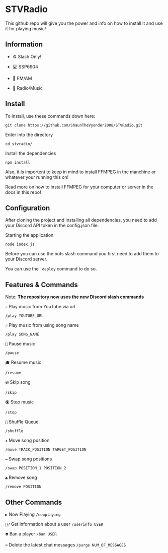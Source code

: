 # STVRadio

This github repo will give you the power and info on how to install it and use it for playing music!

## Information

* ⚙️ Slash Only!

* 💻 SSP6904

* 📡 FM/AM

* 🤖 Radio/Music

## Install

To install, use these commands down here:

```
git clone https://github.com/ShaunTheVyonder2008/STVRadio.git
```

Enter into the directory

```
cd stvradio/
```

Install the dependencies

```
npm install
```

Also, it is importent to keep in mind to install FFMPEG in the manchine or whatever your running this on!

Read more on how to install FFMPEG for your computer or server in the docs in this repo!

## Configuration

After cloning the project and installing all dependencies, you need to add your Discord API token in the config.json file.

Starting the application

```
node index.js
```

Before you can use the bots slash command you first need to add them to your Discord server. 

You can use the ```!deploy``` command to do so.


## Features & Commands

Note: **The repository now uses the new Discord slash commands**

`🎶` Play music from YouTube via url

`/play YOUTUBE_URL`

`🎶` Play music from using song name

`/play SONG_NAME`

`📃` Pause music

`/pause`

`🎓` Resume music

`/resume`

`💿` Skip song

`/skip`

`🔇` Stop music

`/stop`

`🔀` Shuffle Queue

`/shuffle`

`↕` Move song position

`/move TRACK_POSITION TARGET_POSITION`

`↔️` Swap song positions

`/swap POSITION_1 POSITION_2`

`⏏️` Remove song

`/remove POSITION`


## Other Commands

`▶️` Now Playing `/nowplaying`

`🙋‍♂️` Get information about a user `/userinfo USER`

`⛔` Ban a player `/ban USER`

`⌨️` Delete the latest chat messages `/purge NUM_OF_MESSAGES`
